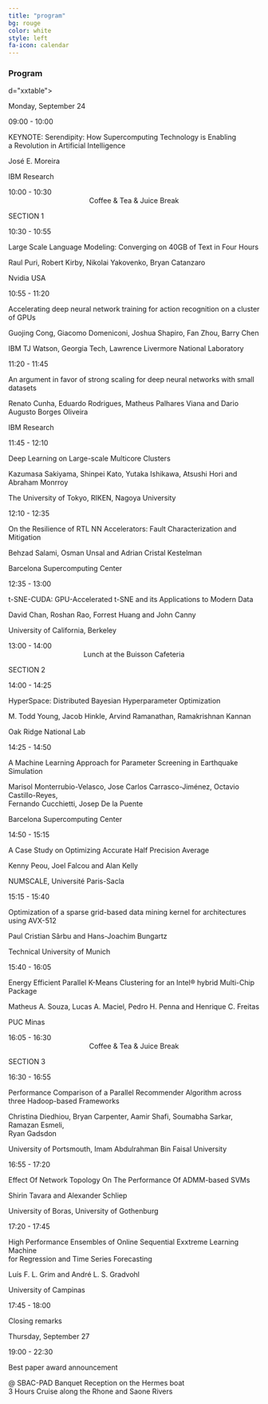 ```yaml
---
title: "program"
bg: rouge
color: white
style: left
fa-icon: calendar
---
```


<h3 id="papers">Program</h3>

d="xxtable">
<tr id="xxtr"><td id="xxtd" colspan="2"><p id="xxhead1">Monday, September 24</p></td></tr>

<tr id="xxtr"><td id="xxtd">09:00 - 10:00 </td><td id="xxtd"><p align="left"> <p id="xxbold">KEYNOTE: Serendipity: How Supercomputing Technology is Enabling<br/>a Revolution in Artificial Intelligence</p><p id="xxit">José E. Moreira</p>IBM Research</p></td></tr>

<tr id="xxtr"><td id="xxtd">10:00 - 10:30 </td><td id="xxtd"><center> Coffee & Tea & Juice Break</center></td></tr>

<tr id="xxtr"><td id="xxtd" colspan="2"><p id="xxhead2">SECTION 1</p></td></tr>
<tr id="xxtr"><td id="xxtd">10:30 - 10:55 </td><td id="xxtd"><p align="left"> <p id="xxbold">Large Scale Language Modeling: Converging on 40GB of Text in Four Hours</p><p id="xxit">Raul Puri, Robert Kirby, Nikolai Yakovenko, Bryan Catanzaro</p>Nvidia USA</p></td></tr>
<tr id="xxtr"><td id="xxtd">10:55 - 11:20 </td><td id="xxtd"><p align="left"> <p id="xxbold">Accelerating deep neural network training for action recognition on a cluster of GPUs</p><p id="xxit">Guojing Cong, Giacomo Domeniconi, Joshua Shapiro, Fan Zhou, Barry Chen</p>IBM TJ Watson, Georgia Tech, Lawrence Livermore National Laboratory</p></td></tr>
<tr id="xxtr"><td id="xxtd">11:20 - 11:45 </td><td id="xxtd"><p align="left"> <p id="xxbold">An argument in favor of strong scaling for deep neural networks with small datasets</p><p id="xxit">Renato Cunha, Eduardo Rodrigues, Matheus Palhares Viana and Dario Augusto Borges Oliveira</p>IBM Research</p></td></tr>
<tr id="xxtr"><td id="xxtd">11:45 - 12:10 </td><td id="xxtd"><p align="left"> <p id="xxbold">Deep Learning on Large-scale Multicore Clusters</p><p id="xxit">Kazumasa Sakiyama, Shinpei Kato, Yutaka Ishikawa, Atsushi Hori and Abraham Monrroy</p>The University of Tokyo, RIKEN, Nagoya University</p></td></tr>
<tr id="xxtr"><td id="xxtd">12:10 - 12:35 </td><td id="xxtd"><p align="left"> <p id="xxbold">On the Resilience of RTL NN Accelerators: Fault Characterization and Mitigation</p><p id="xxit">Behzad Salami, Osman Unsal and Adrian Cristal Kestelman</p>Barcelona Supercomputing Center</p></td></tr>
<tr id="xxtr"><td id="xxtd">12:35 - 13:00 </td><td id="xxtd"><p align="left"> <p id="xxbold">t-SNE-CUDA: GPU-Accelerated t-SNE and its Applications to Modern Data</p><p id="xxit">David Chan, Roshan Rao, Forrest Huang and John Canny</p>University of California, Berkeley</p></td></tr>

<tr id="xxtr"><td id="xxtd">13:00 - 14:00 </td><td id="xxtd"><center> Lunch at the Buisson Cafeteria</center></td></tr>

<tr id="xxtr"><td id="xxtd" colspan="2"><p id="xxhead2">SECTION 2</p></td></tr>
<tr id="xxtr"><td id="xxtd">14:00 - 14:25 </td><td id="xxtd"><p align="left"> <p id="xxbold">HyperSpace: Distributed Bayesian Hyperparameter Optimization</p><p id="xxit">M. Todd Young, Jacob Hinkle, Arvind Ramanathan, Ramakrishnan Kannan</p>Oak Ridge National Lab</p></td></tr>
<tr id="xxtr"><td id="xxtd">14:25 - 14:50 </td><td id="xxtd"><p align="left"> <p id="xxbold">A Machine Learning Approach for Parameter Screening in Earthquake Simulation</p><p id="xxit">Marisol Monterrubio-Velasco, Jose Carlos Carrasco-Jiménez, Octavio Castillo-Reyes,<br/>Fernando Cucchietti, Josep De la Puente</p>Barcelona Supercomputing Center</p></td></tr>
<tr id="xxtr"><td id="xxtd">14:50 - 15:15 </td><td id="xxtd"><p align="left"> <p id="xxbold">A Case Study on Optimizing Accurate Half Precision Average</p><p id="xxit">Kenny Peou, Joel Falcou and Alan Kelly</p>NUMSCALE, Université Paris-Sacla</p></td></tr>
<tr id="xxtr"><td id="xxtd">15:15 - 15:40 </td><td id="xxtd"><p align="left"> <p id="xxbold">Optimization of a sparse grid-based data mining kernel for architectures using AVX-512</p><p id="xxit">Paul Cristian Sârbu and Hans-Joachim Bungartz</p>Technical University of Munich</p></td></tr>
<tr id="xxtr"><td id="xxtd">15:40 - 16:05 </td><td id="xxtd"><p align="left"> <p id="xxbold">Energy Efficient Parallel K-Means Clustering for an Intel® hybrid Multi-Chip Package</p><p id="xxit">Matheus A. Souza, Lucas A. Maciel, Pedro H. Penna and Henrique C. Freitas</p>PUC Minas</p></td></tr>

<tr id="xxtr"><td id="xxtd">16:05 - 16:30 </td><td id="xxtd"><center> Coffee & Tea & Juice Break</center></td></tr>

<tr id="xxtr"><td id="xxtd" colspan="2"><p id="xxhead2">SECTION 3 </p></td></tr>
<tr id="xxtr"><td id="xxtd">16:30 - 16:55 </td><td id="xxtd"><p align="left"> <p id="xxbold">Performance Comparison of a Parallel Recommender Algorithm across<br/>three Hadoop-based Frameworks</p><p id="xxit">Christina Diedhiou, Bryan Carpenter, Aamir Shafi, Soumabha Sarkar, Ramazan Esmeli,<br/>Ryan Gadsdon</p>University of Portsmouth, Imam Abdulrahman Bin Faisal University</p></td></tr>
<tr id="xxtr"><td id="xxtd">16:55 - 17:20 </td><td id="xxtd"><p align="left"> <p id="xxbold">Effect Of Network Topology On The Performance Of ADMM-based SVMs</p><p id="xxit">Shirin Tavara and Alexander Schliep</p>University of Boras, University of Gothenburg</p></td></tr>
<tr id="xxtr"><td id="xxtd">17:20 - 17:45 </td><td id="xxtd"><p align="left"> <p id="xxbold">High Performance Ensembles of Online Sequential Exxtreme Learning Machine<br/>for Regression and Time Series Forecasting</p><p id="xxit">Luís F. L. Grim and André L. S. Gradvohl</p>University of Campinas</p></td></tr>

<tr id="xxtr"><td id="xxtd">17:45 - 18:00 </td><td id="xxtd"><p align="left"><p id="xxbold">Closing remarks</p></p></td></tr>

<tr id="xxtr"><td id="xxtd" colspan="2"><p id="xxhead1">Thursday, September 27</p></td></tr>

<tr id="xxtr"><td id="xxtd">19:00 - 22:30 </td><td id="xxtd"><p align="left"> <p id="xxbold">Best paper award announcement</p> @ SBAC-PAD Banquet Reception on the Hermes boat <br/>3 Hours Cruise along the Rhone and Saone Rivers</p></td></tr>

</table>
